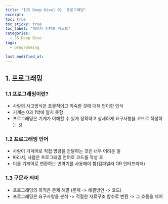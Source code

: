 ```yaml
---
title: "[JS Deep Dive] 01. 프로그래밍"
excerpt:
toc: true
toc_sticky: true
toc_label: "페이지 컨텐츠 리스트"
categories:
  - JS Deep Dive
tags:
  - programming

last_modified_at:
---
```


## **1. 프로그래밍**

### 1.1 프로그래밍이란?

- 사람의 사고방식은 포괄적이고 익숙한 것에 대해 안이한 인식
- 기계는 0과 1밖에 알지 못함
- 프로그래밍은 기계가 이해할 수 있게 정확하고 상세하게 요구사항을 코드로 작성하는 것

### 1.2 프로그래밍 언어

- 사람이 기계어로 직접 명령을 전달하는 것은 너무 어려운 일
- 따라서, 사람은 프로그래밍 언어로 코드를 작성 후
- 이를 기계어로 변환하는 번역기를 사용해야 함(컴파일러 OR 인터프리터)

### 1.3 구문과 의미

- 프로그래밍의 목적은 문제 해결 (문제 -> 해결방안 -> 코드)
- 프로그래밍은 요구사항을 분석 -> 적절한 자료구조 함수로 변환 -> 그 흐름을 제어
